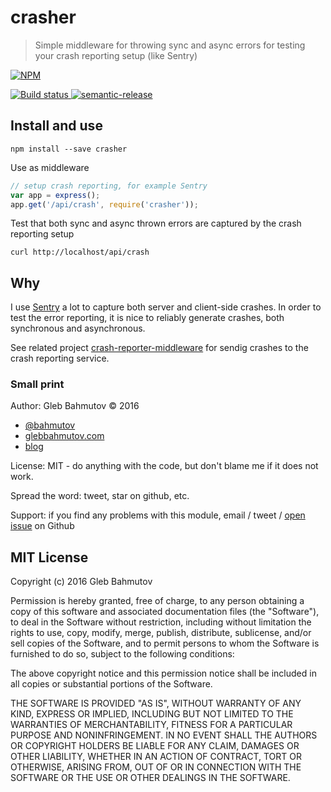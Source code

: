 # crasher

> Simple middleware for throwing sync and async errors for testing your crash reporting setup (like Sentry)

[![NPM][crasher-icon] ][crasher-url]

[![Build status][crasher-ci-image] ][crasher-ci-url]
[![semantic-release][semantic-image] ][semantic-url]

## Install and use

    npm install --save crasher

Use as middleware

```js
// setup crash reporting, for example Sentry
var app = express();
app.get('/api/crash', require('crasher'));
```

Test that both sync and async thrown errors are captured by the crash reporting setup

    curl http://localhost/api/crash

## Why

I use [Sentry](https://glebbahmutov.com/blog/tags/sentry/) a lot to capture both server and client-side crashes.
In order to test the error reporting, it is nice to reliably generate crashes, both synchronous
and asynchronous.

See related project [crash-reporter-middleware](https://github.com/bahmutov/crash-reporter-middleware)
for sendig crashes to the crash reporting service.

### Small print

Author: Gleb Bahmutov &copy; 2016

* [@bahmutov](https://twitter.com/bahmutov)
* [glebbahmutov.com](http://glebbahmutov.com)
* [blog](http://glebbahmutov.com/blog/)

License: MIT - do anything with the code, but don't blame me if it does not work.

Spread the word: tweet, star on github, etc.

Support: if you find any problems with this module, email / tweet /
[open issue](https://github.com/bahmutov/crasher/issues) on Github

## MIT License

Copyright (c) 2016 Gleb Bahmutov

Permission is hereby granted, free of charge, to any person
obtaining a copy of this software and associated documentation
files (the "Software"), to deal in the Software without
restriction, including without limitation the rights to use,
copy, modify, merge, publish, distribute, sublicense, and/or sell
copies of the Software, and to permit persons to whom the
Software is furnished to do so, subject to the following
conditions:

The above copyright notice and this permission notice shall be
included in all copies or substantial portions of the Software.

THE SOFTWARE IS PROVIDED "AS IS", WITHOUT WARRANTY OF ANY KIND,
EXPRESS OR IMPLIED, INCLUDING BUT NOT LIMITED TO THE WARRANTIES
OF MERCHANTABILITY, FITNESS FOR A PARTICULAR PURPOSE AND
NONINFRINGEMENT. IN NO EVENT SHALL THE AUTHORS OR COPYRIGHT
HOLDERS BE LIABLE FOR ANY CLAIM, DAMAGES OR OTHER LIABILITY,
WHETHER IN AN ACTION OF CONTRACT, TORT OR OTHERWISE, ARISING
FROM, OUT OF OR IN CONNECTION WITH THE SOFTWARE OR THE USE OR
OTHER DEALINGS IN THE SOFTWARE.

[crasher-icon]: https://nodei.co/npm/crasher.png?downloads=true
[crasher-url]: https://npmjs.org/package/crasher
[crasher-ci-image]: https://travis-ci.org/bahmutov/crasher.png?branch=master
[crasher-ci-url]: https://travis-ci.org/bahmutov/crasher
[semantic-image]: https://img.shields.io/badge/%20%20%F0%9F%93%A6%F0%9F%9A%80-semantic--release-e10079.svg
[semantic-url]: https://github.com/semantic-release/semantic-release



